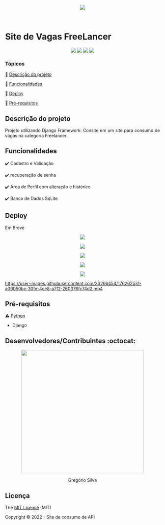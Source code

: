 <p align="center">
<img src="https://user-images.githubusercontent.com/33266454/176259245-30e2389b-a412-4983-b5fe-a8c73b2f9147.png">
</p>


<br>
<h1>Site de Vagas FreeLancer</h1> 

<p align="center">
  <img src="https://img.shields.io/badge/CSS-239120?&style=for-the-badge&logo=css3&logoColor=white"/>
  <img src="https://img.shields.io/badge/HTML-239120?style=for-the-badge&logo=html5&logoColor=white"/>
   <img src="https://img.shields.io/badge/Python-3776AB?style=for-the-badge&logo=python&logoColor=white"/>
   <img src="http://img.shields.io/static/v1?label=STATUS&message=RELEASE 1.0&color=GREEN&style=for-the-badge"/>
</p>


### Tópicos 

:small_blue_diamond: [Descrição do projeto](#descrição-do-projeto)

:small_blue_diamond: [Funcionalidades](#funcionalidades)

:small_blue_diamond: [Deploy](#Deploy)

:small_blue_diamond: [Pré-requisitos](#pré-requisitos)



## Descrição do projeto 

<p align="justify">
  Projeto utilizando Django Framework: Consite em um site para consumo de vagas na categoria Freelancer.   
</p>

## Funcionalidades

:heavy_check_mark: Cadastro e Validação 

:heavy_check_mark: recuperação de senha

:heavy_check_mark: Área de Perfil com alteração e histórico   

:heavy_check_mark: Banco de Dados SqLite


## Deploy

Em Breve

<p align="center">
<img src="https://user-images.githubusercontent.com/33266454/176260432-feb51bb2-35d7-4269-9b04-eed9dbf1c87a.png">
</p>
<p align="center">
<img src="https://user-images.githubusercontent.com/33266454/176260418-3fe5c925-ec36-465b-9581-a6a6adf7406a.png">
</p>
<p align="center">
<img src="https://user-images.githubusercontent.com/33266454/176260425-2af5777d-a5be-43f7-a4e9-a7336008ec23.png">
</p>
<p align="center">
<img src="https://user-images.githubusercontent.com/33266454/176260427-31cd2a3f-69ce-4645-922d-613ea6c11fe9.png">
</p>
<p align="center">
<img src="https://user-images.githubusercontent.com/33266454/176260429-a63b8248-e5ad-4557-94bd-111153c12d80.png">
</p>



https://user-images.githubusercontent.com/33266454/176262531-a09050bc-30fe-4ce8-a7f2-260376fc74d2.mp4






## Pré-requisitos

:warning: [Python](https://www.python.org/downloads/)

- Django



## Desenvolvedores/Contribuintes :octocat:

<p align="center">
<img src="https://user-images.githubusercontent.com/33266454/172633100-74def689-d7a1-40b6-8378-6f2567ba1941.png" height=400px width=400px>
</p>
<p align="center">
Gregório Silva
</p>



## Licença 

The [MIT License]() (MIT)

Copyright :copyright: 2022 - Site de consumo de API


